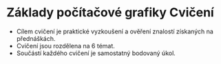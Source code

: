 # Základy počítačové grafiky Cvičení

- Cílem cvičení je praktické vyzkoušení a ověření znalostí získaných na přednáškách.
- Cvičení jsou rozdělena na 6 témat.
- Součástí každého cvičení je samostatný bodovaný úkol.
